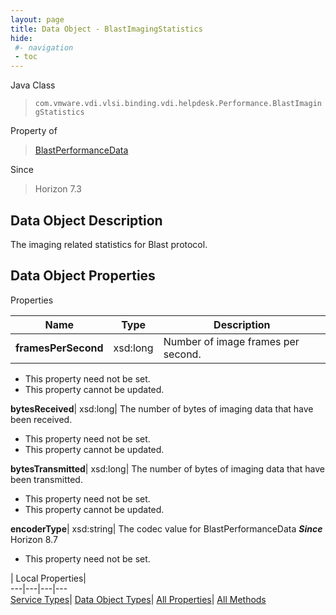 ```yaml
---
layout: page
title: Data Object - BlastImagingStatistics
hide:
 #- navigation
 - toc
---
```






Java Class  
> `com.vmware.vdi.vlsi.binding.vdi.helpdesk.Performance.BlastImagingStatistics`

Property of  
> [BlastPerformanceData](vdi.helpdesk.Performance.BlastPerformanceData.md#field_detail)

Since  
> Horizon 7.3


## Data Object Description 

The imaging related statistics for Blast protocol. 

## Data Object Properties

Properties

Name |  Type |  Description   
---|---|---  
**framesPerSecond**|  xsd:long|  Number of image frames per second.   


 * This property need not be set.
 * This property cannot be updated.

  
**bytesReceived**|  xsd:long|  The number of bytes of imaging data that have been received.   


 * This property need not be set.
 * This property cannot be updated.

  
**bytesTransmitted**|  xsd:long|  The number of bytes of imaging data that have been transmitted.   


 * This property need not be set.
 * This property cannot be updated.

  
**encoderType**|  xsd:string|  The codec value for BlastPerformanceData  **_Since_** Horizon 8.7  


 * This property need not be set.

  
  
  
 | Local Properties|   
---|---|---|---  
[Service Types](index-mo_types.md)| [Data Object Types](index-do_types.md)| [All Properties](index-properties.md)| [All Methods](index-methods.md)  
  
  
